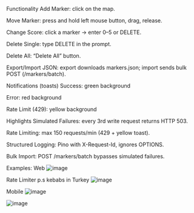 Functionality
Add Marker: click on the map.

Move Marker: press and hold left mouse button, drag, release.

Change Score: click a marker → enter 0–5 or DELETE.

Delete Single: type DELETE in the prompt.

Delete All: “Delete All” button.

Export/Import JSON: export downloads markers.json; import sends bulk POST (/markers/batch).

Notifications (toasts)
Success: green background

Error: red background

Rate Limit (429): yellow background

Highlights
Simulated Failures: every 3rd write request returns HTTP 503.

Rate Limiting: max 150 requests/min (429 + yellow toast).

Structured Logging: Pino with X-Request-Id, ignores OPTIONS.

Bulk Import: POST /markers/batch bypasses simulated failures.

Examples:
Web
![image](https://github.com/user-attachments/assets/9eacb325-be6d-4d8a-b645-1db6a0434b46)

Rate Limiter
p.s kebabs in Turkey
![image](https://github.com/user-attachments/assets/a0869a91-e89c-40f8-9928-b73ac0ccdb62)

Mobile
![image](https://github.com/user-attachments/assets/2a1cf9e3-b393-403a-82a6-c93b04bd2a25)

![image](https://github.com/user-attachments/assets/55cf42d5-da92-4f26-a251-5ceee2e36998)



